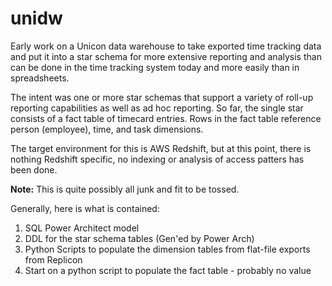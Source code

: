 # unidw
Early work on a Unicon data warehouse to take exported time tracking data and put it into a star schema for 
more extensive reporting and analysis than can be done in the time tracking system today and more easily
than in spreadsheets.

The intent was one or more star schemas that support a variety of roll-up reporting capabilities as well as ad hoc reporting.  So far, the single star consists of a fact table of timecard entries.  Rows in the fact table reference person (employee), time, and task dimensions.  

The target environment for this is AWS Redshift, but at this point, there is nothing Redshift specific, no indexing or analysis of access patters has been done.

**Note:** This is quite possibly all junk and fit to be tossed.

Generally, here is what is contained:

1. SQL Power Architect model
2. DDL for the star schema tables (Gen'ed by Power Arch)
3. Python Scripts to populate the dimension tables from flat-file exports from Replicon
4. Start on a python script to populate the fact table - probably no value
